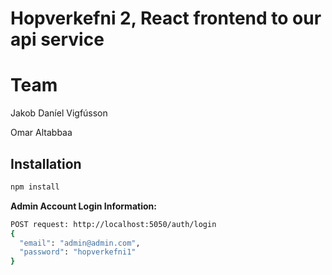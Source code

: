 # Hopverkefni 2, React frontend to our api service

# Team
Jakob Daníel Vigfússon

Omar Altabbaa


## Installation

```bash
npm install
```

**Admin Account Login Information:**
```bash
POST request: http://localhost:5050/auth/login
{
  "email": "admin@admin.com",
  "password": "hopverkefni1"
}
```